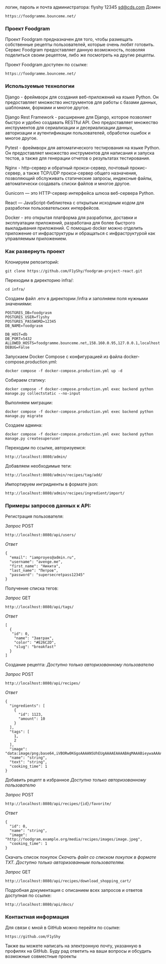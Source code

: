 логин, пароль и почта администратора:
flyshy
12345 
sd@cds.com
Домен
```
https://foodgramme.bounceme.net/
```

### Проект Foodgram

Проект Foodgram предназначен для того, чтобы размещать собственные рецепты пользователей, которые очень любят готовить. Сервис Foodgram предоставляет данную возможность, позволяя поделиться своим рецептом, либо же посмотреть на другие рецепты.

Проект Foodgram доступен по ссылке:

```
https://foodgramme.bounceme.net/
```

### Используемые технологии

Django - фреймворк для создания веб-приложений на языке Python. Он предоставляет множество инструментов для работы с базами данных, шаблонами, формами и многое другое.

Django Rest Framework - расширение для Django, которое позволяет быстро и удобно создавать RESTful API. Оно предоставляет множество инструментов для сериализации и десериализации данных, авторизации и аутентификации пользователей, обработки ошибок и многое другое.

Pytest - фреймворк для автоматического тестирования на языке Python. Он предоставляет множество инструментов для написания и запуска тестов, а также для генерации отчетов о результатах тестирования.

Nginx - http-сервер и обратный прокси-сервер, почтовый прокис-сервер, а также TCP/UDP прокси-сервер общего назначения, позволяющий обслуживать статические запросы, индексные файлы, автоматически создавать списки файлов и многое другое.

Gunicorn — это HTTP-сервер интерфейса шлюза веб-сервера Python.

React — JavaScript-библиотека с открытым исходным кодом для разработки пользовательских интерфейсов.

Docker - это открытая платформа для разработки, доставки и эксплуатации приложений, разработана для более быстрого выкладывания приложений. С помощью docker можно отделить приложение от инфраструктуры и обращаться с инфраструктурой как управляемым приложением.

### Как развернуть проект

Клонируем репозиторий:

```
git clone https://github.com/F1yShy/foodgram-project-react.git
```

Переходим в директорию infra/:

```
cd infra/
```

Создаем файл .env в директории /infra и заполняем поля нужными значениями:

```
POSTGRES_DB=foodgrasm
POSTGRES_USER=flyshy
POSTGRES_PASSWORD=12345
DB_NAME=foodgrasm

DB_HOST=db
DB_PORT=5432
ALLOWED_HOSTS=foodgramme.bounceme.net,158.160.0.95,127.0.0.1,localhost
DEBUG=False
```

Запускаем Docker Compose с конфигурацией из файла docker-compose.production.yml:

```
docker compose -f docker-compose.production.yml up -d
```

Собираем статику:

```
docker compose -f docker-compose.production.yml exec backend python manage.py collectstatic --no-input  
```

Выполняем миграции:

```
docker compose -f docker-compose.production.yml exec backend python manage.py migrate
```

Создаем админа:

```
docker compose -f docker-compose.production.yml exec backend python manage.py createsuperuser
```

Переходим по ссылке, авторизуемся:

```
http://localhost:8080/admin/
```

Добавляем необходимые теги:
```
http://localhost:8080/admin/recipes/tag/add/
```

Импортируем ингридиенты в формате json:
```
http://localhost:8080/admin/recipes/ingredient/import/
```

### Примеры запросов данных к API:

Регистрация пользователя:

_Запрос_
POST
```
http://localhost:8080/api/users/
```
_Ответ_
```
{
  "email": "iamproyes@admin.ru",
  "username": "avenge.me",
  "first_name": "Никита",
  "last_name": "Петров",
  "password": "supersecretpass12345"
}
```

Получение списка тегов:

_Запрос_
GET
```
http://localhost:8080/api/tags/
```

_Ответ_
```
[
  {
   "id": 0,
    "name": "Завтрак",
    "color": "#E26C2D",
    "slug": "breakfast"
  }
]
```

Создание рецепта:
_Доступно только авторизованному пользователю_

_Запрос_
POST
```
http://localhost:8080/api/recipes/
```

_Ответ_
```
{
  "ingredients": [
    {
      "id": 1123,
      "amount": 10
    }
  ],
  "tags": [
    1,
    2
  ],
  "image": "data:image/png;base64,iVBORw0KGgoAAAANSUhEUgAAAAEAAAABAgMAAABieywaAAAACVBMVEUAAAD///9fX1/S0ecCAAAACXBIWXMAAA7EAAAOxAGVKw4bAAAACklEQVQImWNoAAAAggCByxOyYQAAAABJRU5ErkJggg==",
  "name": "string",
  "text": "string",
  "cooking_time": 1
}
```

Добавить рецепт в избранное
_Доступно только авторизованному пользователю_

_Запрос_
POST
```
http://localhost:8080/api/recipes/{id}/favorite/
```

_Ответ_
```
{
  "id": 0,
  "name": "string",
  "image": "http://foodgram.example.org/media/recipes/images/image.jpeg",
  "cooking_time": 1
}
```

Скачать список покупок
_Скачать файл со списком покупок в формате TXT. Доступно только авторизованным пользователям._

_Запрос_
GET
```
http://localhost:8080/api/recipes/download_shopping_cart/
```

Подробная документация с описанием всех запросов и ответов доступная по ссылке:

```
http://localhost:8080/api/docs/
```

### Контактная информация
Для связи с мной в GitHub можно перейти по ссылке:

```
https://github.com/F1yShy
```
Также вы можете написать на электронную почту, указанную в профилях на GitHub. Буду рад ответить на ваши вопросы и обсудить возможные совместные проекты
